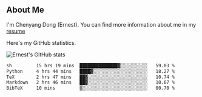 ## About Me

I'm Chenyang Dong (Ernest). You can find more information about me in my [resume](https://github.com/ernestDong/resume)

Here's my GitHub statistics.

![Ernest's GitHub stats](https://github-readme-stats.vercel.app/api?username=ErnestDong&show_icons=true?count_private=true)

<!--START_SECTION:waka-->

```txt
sh         15 hrs 19 mins  ██████████████▓░░░░░░░░░░   59.03 %
Python     4 hrs 44 mins   ████▓░░░░░░░░░░░░░░░░░░░░   18.27 %
TeX        2 hrs 47 mins   ██▓░░░░░░░░░░░░░░░░░░░░░░   10.74 %
Markdown   2 hrs 46 mins   ██▓░░░░░░░░░░░░░░░░░░░░░░   10.67 %
BibTeX     10 mins         ▒░░░░░░░░░░░░░░░░░░░░░░░░   00.70 %
```

<!--END_SECTION:waka-->
